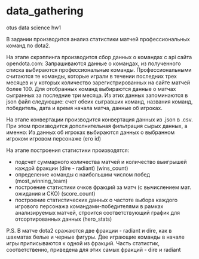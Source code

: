 # data_gathering
otus data science hw1

В задании производится анализ статистики матчей профессиональных команд по dota2.

На этапе скрэппинга производится сбор данных о командах с api сайта opendota.com:
Запрашиваются данные о командах, из полученного списка выбираются профессиональные команды. Профессиональными считаются те команды, которые играли в течении последних трех месяцев и у которых количество зарегистрированных на сайте матчей более 100.
Для отобранных команд выбираются данные о матчах сыгранных за последние три месяца.
Из этих данных запоминаются в json файл следующие: счет обеих сыгравших команд, названия команд, победитель, дата и время начала матча, данные об игроках.

На этапе конвертации производится конвертация данных из .json в .csv. При этом производится дополнительная фильтрация сырых данных, а именно: Из данных об игроках выбираются данных о выбранном игроком игровом персонаже (его id)

На этапе построения статистики производятся:
- подсчет суммарного количества матчей и количество выигрышей каждой фракции (dire - radiant) (wins_count)
- определение команды с наибольшим числом побед (most_winning_team)
- построение статистики очков фракций за матч (с вычислением мат. ожидания и СКО) (score_count)
- построение статистических данных о частоте выбора каждого игрового персонажа командами-победителями в рамках анализируемых матчей, строится соответствующий график для отсортированных данных (hero_stats)

P.S. В матче dota2 сражаются две фракции - radiant и dire, как в шахматах белые и черные фигуры. Две играющие команды в начале игры приписываются к одной из фракций. Часть статистик, соответственно, приведена для этих самых фракций - dire и radiant
